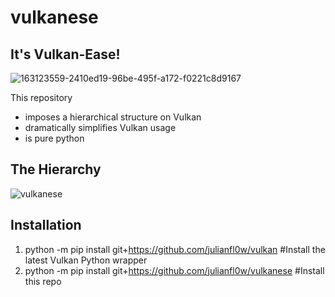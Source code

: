 # vulkanese  
## It's Vulkan-Ease!  

![163123559-2410ed19-96be-495f-a172-f0221c8d9167](https://user-images.githubusercontent.com/8158655/163700475-7c18ba31-1e61-48d5-986c-08da9fec427d.png)
  
This repository  
* imposes a hierarchical structure on Vulkan
* dramatically simplifies Vulkan usage
* is pure python

## The Hierarchy  
![vulkanese](https://user-images.githubusercontent.com/8158655/153063082-69028462-39de-4640-93ca-a3055b57a9ce.png)

## Installation  
1. python -m pip install git+https://github.com/julianfl0w/vulkan #Install the latest Vulkan Python wrapper
2. python -m pip install git+https://github.com/julianfl0w/vulkanese #Install this repo

